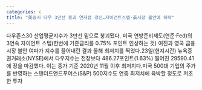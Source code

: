 ```yaml
---
categories: c
title: "美증시 다우 3만선 붕괴 연저점 갱신…자이언트스텝·英시장 불안에 하락"
---
```

다우존스30 산업평균지수가 3만선 밑으로 붕괴됐다. 미국 연방준비제도(연준·Fed)의 3연속 자이언트 스텝(한번에 기준금리를 0.75% 포인트 인상하는 것) 여진과 영국 금융시장 불안 여파가 지수를 끌어내린 결과 올해 최저치를 찍었다.23일(현지시간) 뉴욕증권거래소(NYSE)에서 다우지수는 전장보다 486.27포인트(1.63%) 떨어진 29590.41에 장을 마감했다. 이는 종가 기준 2020년 11월 이후 최저치다.미국 500대 기업의 주가를 반영하는 스탠더드앤드푸어스(S&P) 500지수도 연중 최저치에 육박할 정도로 저조한 투자